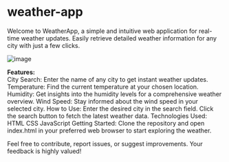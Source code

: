 # weather-app
Welcome to WeatherApp, a simple and intuitive web application for real-time weather updates. Easily retrieve detailed weather information for any city with just a few clicks.

![image](https://github.com/shemnduati/weather-app/assets/25221118/1ab6d2f8-847b-47f5-98d8-a87345631744)


<b>Features:</b> <br />
City Search: Enter the name of any city to get instant weather updates.
Temperature: Find the current temperature at your chosen location.
Humidity: Get insights into the humidity levels for a comprehensive weather overview.
Wind Speed: Stay informed about the wind speed in your selected city.
How to Use:
Enter the desired city in the search field.
Click the search button to fetch the latest weather data.
Technologies Used:
HTML
CSS
JavaScript
Getting Started:
Clone the repository and open index.html in your preferred web browser to start exploring the weather.

Feel free to contribute, report issues, or suggest improvements. Your feedback is highly valued!
